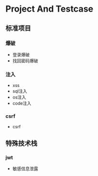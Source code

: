 # Project And Testcase

## 标准项目

### 爆破
* 登录爆破
* 找回密码爆破

### 注入
* xss
* sql注入
* os注入
* code注入

### csrf
* csrf


## 特殊技术栈

### jwt
* 敏感信息泄露
